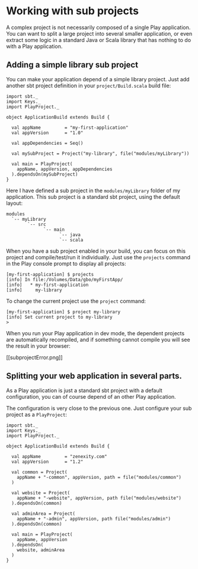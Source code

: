 # Working with sub projects

A complex project is not necessarily composed of a single Play application. You can want to split a large project into several smaller application, or even extract some logic in a standard Java or Scala library that has nothing to do with a Play application.

## Adding a simple library sub project

You can make your application depend of a simple library project. Just add another sbt project definition in your `project/Build.scala` build file:

```
import sbt._
import Keys._
import PlayProject._

object ApplicationBuild extends Build {

  val appName         = "my-first-application"
  val appVersion      = "1.0"

  val appDependencies = Seq()
  
  val mySubProject = Project("my-library", file("modules/myLibrary"))

  val main = PlayProject(
    appName, appVersion, appDependencies
  ).dependsOn(mySubProject)
}
```

Here I have defined a sub project in the `modules/myLibrary` folder of my application. This sub project is a standard sbt project, using the default layout:

```
modules
  `-- myLibrary
        `-- src
              `-- main
                    `-- java
                    `-- scala 
```

When you have a sub project enabled in your build, you can focus on this project and compile/test/run it individually. Just use the `projects` command in the Play console prompt to display all projects:

```
[my-first-application] $ projects
[info] In file:/Volumes/Data/gbo/myFirstApp/
[info] 	 * my-first-application
[info] 	   my-library
```

To change the current project use the `project` command:

```
[my-first-application] $ project my-library
[info] Set current project to my-library
>
```

When you run your Play application in dev mode, the dependent projects are automatically recompiled, and if something cannot compile you will see the result in your browser:

[[subprojectError.png]]

## Splitting your web application in several parts.

As a Play application is just a standard sbt project with a default configuration, you can of course depend of an other Play application. 

The configuration is very close to the previous one. Just configure your sub project as a `PlayProject`:

```
import sbt._
import Keys._
import PlayProject._

object ApplicationBuild extends Build {

  val appName         = "zenexity.com"
  val appVersion      = "1.2"

  val common = Project(
    appName + "-common", appVersion, path = file("modules/common")
  )
  
  val website = Project(
    appName + "-website", appVersion, path file("modules/website")
  ).dependsOn(common)
  
  val adminArea = Project(
    appName + "-admin", appVersion, path file("modules/admin")
  ).dependsOn(common)
  
  val main = PlayProject(
    appName, appVersion
  ).dependsOn(
    website, adminArea
  )
}
```

